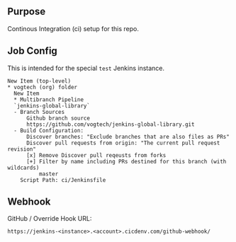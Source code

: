## Purpose
Continous Integration (ci) setup for this repo.

## Job Config
This is intended for the special `test` Jenkins instance.

```
New Item (top-level)
* vogtech (org) folder
  New Item
  * Multibranch Pipeline
  `jenkins-global-library`
  - Branch Sources
      Github branch source
      https://github.com/vogtech/jenkins-global-library.git
  - Build Configuration:
      Discover branches: "Exclude branches that are also files as PRs"
      Discover pull requests from origin: "The current pull request revision"
      [x] Remove Discover pull reqeusts from forks    
      [+] Filter by name including PRs destined for this branch (with wildcards)
          master
    Script Path: ci/Jenkinsfile
```

## Webhook
GitHub / Override Hook URL:
```
https://jenkins-<instance>.<account>.cicdenv.com/github-webhook/
```
